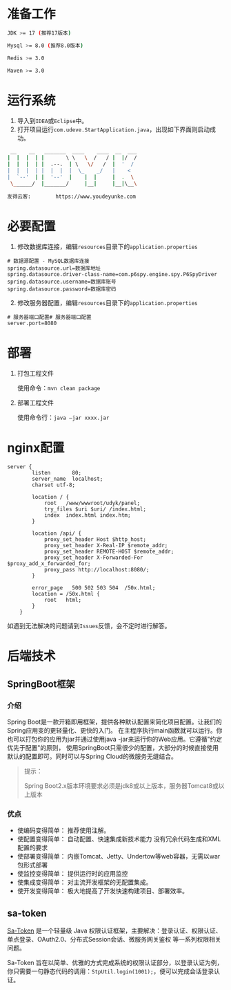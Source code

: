 # 准备工作


~~~bash
JDK >= 17 (推荐17版本)

Mysql >= 8.0 (推荐8.0版本)

Redis >= 3.0

Maven >= 3.0
~~~

# 运行系统

1. 导入到`IDEA`或`Eclipse`中。
2. 打开项目运行`com.udeve.StartApplication.java`，出现如下界面则启动成功。

~~~bash
 __    __   _______  ____    ____  __  ___
|  |  |  | |       \ \   \  /   / |  |/  /
|  |  |  | |  .--.  | \   \/   /  |  '  /
|  |  |  | |  |  |  |  \_    _/   |    <
|  `--'  | |  '--'  |    |  |     |  .  \
 \______/  |_______/     |__|     |__|\__\
 
友得云客:        https://www.youdeyunke.com
~~~


# 必要配置

1. 修改数据库连接，编辑`resources`目录下的`application.properties`

~~~properties
# 数据源配置 - MySQL数据库连接
spring.datasource.url=数据库地址
spring.datasource.driver-class-name=com.p6spy.engine.spy.P6SpyDriver
spring.datasource.username=数据库账号
spring.datasource.password=数据库密码
~~~

2. 修改服务器配置，编辑`resources`目录下的`application.properties`

~~~properties
# 服务器端口配置# 服务器端口配置
server.port=8080
~~~


# 部署

1. 打包工程文件


    使用命令：`mvn clean package`


2. 部署工程文件


    使用命令行：`java –jar xxxx.jar`

# nginx配置

~~~
server {
        listen       80;
        server_name  localhost;
		charset utf-8;

		location / {
            root   /www/wwwroot/udyk/panel;
			try_files $uri $uri/ /index.html;
            index  index.html index.htm;
        }
		
		location /api/ {
			proxy_set_header Host $http_host;
			proxy_set_header X-Real-IP $remote_addr;
			proxy_set_header REMOTE-HOST $remote_addr;
			proxy_set_header X-Forwarded-For $proxy_add_x_forwarded_for;
			proxy_pass http://localhost:8080/;
		}

        error_page   500 502 503 504  /50x.html;
        location = /50x.html {
            root   html;
        }
    }
~~~


如遇到无法解决的问题请到`Issues`反馈，会不定时进行解答。





# 后端技术
## SpringBoot框架
### 介绍
Spring Boot是一款开箱即用框架，提供各种默认配置来简化项目配置。让我们的Spring应用变的更轻量化、更快的入门。 在主程序执行main函数就可以运行。你也可以打包你的应用为jar并通过使用java -jar来运行你的Web应用。它遵循"约定优先于配置"的原则， 使用SpringBoot只需很少的配置，大部分的时候直接使用默认的配置即可。同时可以与Spring Cloud的微服务无缝结合。

>提示：
> 
>Spring Boot2.x版本环境要求必须是jdk8或以上版本，服务器Tomcat8或以上版本

### 优点

- 使编码变得简单： 推荐使用注解。
- 使配置变得简单： 自动配置、快速集成新技术能力 没有冗余代码生成和XML配置的要求
- 使部署变得简单： 内嵌Tomcat、Jetty、Undertow等web容器，无需以war包形式部署
- 使监控变得简单： 提供运行时的应用监控
- 使集成变得简单： 对主流开发框架的无配置集成。
- 使开发变得简单： 极大地提高了开发快速构建项目、部署效率。


## sa-token

[Sa-Token](https://sa-token.cc/) 是一个轻量级 Java 权限认证框架，主要解决：登录认证、权限认证、单点登录、OAuth2.0、分布式Session会话、微服务网关鉴权 等一系列权限相关问题。

Sa-Token 旨在以简单、优雅的方式完成系统的权限认证部分，以登录认证为例，你只需要一句静态代码的调用：`StpUtil.login(1001);`，便可以完成会话登录认证。

